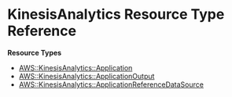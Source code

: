# KinesisAnalytics Resource Type Reference<a name="AWS_KinesisAnalytics"></a>

**Resource Types**
+ [AWS::KinesisAnalytics::Application](aws-resource-kinesisanalytics-application.md)
+ [AWS::KinesisAnalytics::ApplicationOutput](aws-resource-kinesisanalytics-applicationoutput.md)
+ [AWS::KinesisAnalytics::ApplicationReferenceDataSource](aws-resource-kinesisanalytics-applicationreferencedatasource.md)
